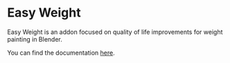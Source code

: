 # Easy Weight

Easy Weight is an addon focused on quality of life improvements for weight painting in Blender.

You can find the documentation [here](https://studio.blender.org/pipeline/addons/easy_weight).